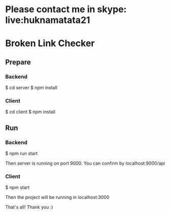 # Please contact me in skype: live:huknamatata21


# Broken Link Checker

## Prepare

### Backend

$ cd server
$ npm install

### Client

$ cd client
$ npm install

## Run

### Backend
$ npm run start

Then server is running on port 9000.
You can confirm by localhost:9000/api

### Client
$ npm start

Then the project will be running in localhost:3000

That's all!
Thank you :)
